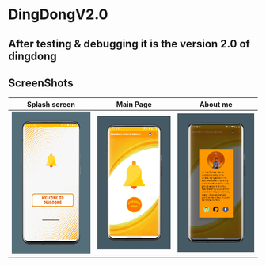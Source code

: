 # DingDongV2.0
## After testing &amp; debugging it is the version 2.0 of dingdong


## ScreenShots

[splash]: https://github.com/farhansadikgalib/raw/blob/master/Ding%20Dong/splash.png
[dashboard]: https://github.com/farhansadikgalib/raw/blob/master/Ding%20Dong/main.png
[about me]: https://github.com/farhansadikgalib/raw/blob/master/Ding%20Dong/about%20me.png


|    Splash screen      |    Main Page  |   About me  |
| ------------- |:-------------: |------------- |
|![alt text][splash]  | ![alt text][dashboard] |![alt text][about me] |


